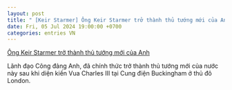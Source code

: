 ```yaml
---
layout: post
title: " [Keir Starmer] Ông Keir Starmer trở thành thủ tướng mới của Anh"
date: Fri, 05 Jul 2024 19:00:00 +0700
categories: entries VN
---
```

[Ông Keir Starmer trở thành thủ tướng mới của Anh](https://baotintuc.vn/the-gioi/ong-keir-starmer-tro-thanh-thu-tuong-moi-cua-anh-20240705185903851.htm)

Lãnh đạo Công đảng Anh, đã chính thức trở thành thủ tướng mới của nước này sau khi diện kiến Vua Charles III tại Cung điện Buckingham ở thủ đô London.

